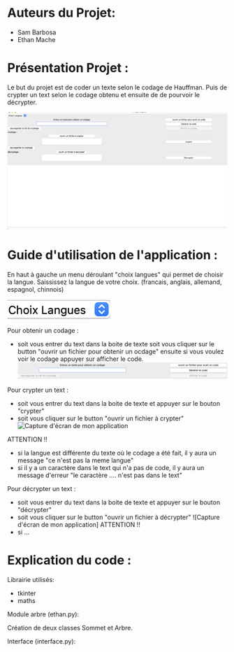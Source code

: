 # Auteurs du Projet:

- Sam Barbosa
- Ethan Mache


# Présentation Projet :

Le but du projet est de coder un texte selon le codage de Hauffman. Puis de crypter un text selon le codage obtenu et ensuite de de pourvoir le décrypter.


![Capture d'écran de mon application](Screenshot%202023-04-20%20at%2016.39.08.png)


# Guide d'utilisation de l'application :

En haut à gauche un menu déroulant "choix langues" qui permet de choisir la langue. Saississez la langue de votre choix.
(francais, anglais, allemand, espagnol, chinnois)

![Capture d'écran de mon application](Screenshot%202023-04-20%20at%2017.26.41.png)



Pour obtenir un codage :
- soit vous entrer du text dans la boite de texte soit vous cliquer sur le button "ouvrir un fichier pour obtenir un ocdage" ensuite si vous voulez voir le codage appuyer sur afficher le code.
![Capture d'écran de mon application](Screenshot%202023-04-20%20at%2017.49.18.png)

Pour crypter un text : 
- soit vous entrer du text dans la boite de texte et appuyer sur le bouton "crypter"
- soit vous cliquer sur le button "ouvrir un fichier à crypter"
![Capture d'écran de mon application](Screenshot%202023-04-20%at%17.49.29.png)


ATTENTION !!
- si la langue est différente du texte où le codage a été fait, il y aura un message "ce n'est pas la meme langue"
- si il y a un caractère dans le text qui n'a pas de code, il y aura un message d'erreur "le caractère .... n'est pas dans le text"

Pour décrypter un text : 
- soit vous entrer du text dans la boite de texte et appuyer sur le bouton "décrypter"
- soit vous cliquer sur le button "ouvrir un fichier à décrypter"
![Capture d'écran de mon application]
ATTENTION !!
- si ...


# Explication du code :

Librairie utilisés:

- tkinter
- maths



Module arbre (ethan.py):

Création de deux classes Sommet et Arbre.


Interface (interface.py):



